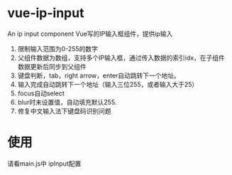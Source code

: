 # vue-ip-input
An ip input component
Vue写的IP输入框组件，提供ip输入
1. 限制输入范围为0-255的数字
2. 父组件数据为数组，支持多个IP输入框，通过传入数据的索引idx，在子组件数据更新后同步到父组件
3. 键盘判断，tab，right arrow，enter自动跳转下一个地址。
4. 输入完成自动跳转下一个地址（输入三位255，或者输入大于25）
5. focus自动select
6. blur时未设置值，自动填充默认255.
7. 修复中文输入法下键盘码识别问题

# 使用
请看main.js中 ipInput配置
